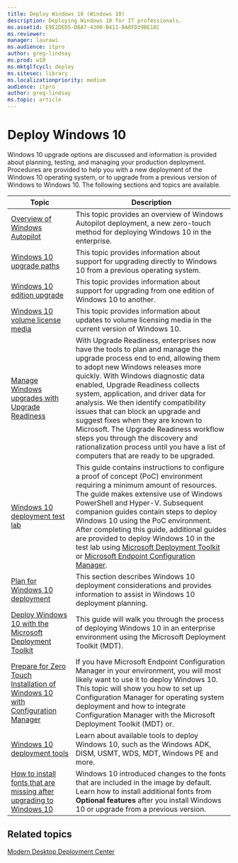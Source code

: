 ```yaml
---
title: Deploy Windows 10 (Windows 10)
description: Deploying Windows 10 for IT professionals.
ms.assetid: E9E2DED5-DBA7-4300-B411-BA0FD39BE18C
ms.reviewer: 
manager: laurawi
ms.audience: itpro
author: greg-lindsay
ms.prod: w10
ms.mktglfcycl: deploy
ms.sitesec: library
ms.localizationpriority: medium
audience: itpro
author: greg-lindsay
ms.topic: article
---
```


# Deploy Windows 10

Windows 10 upgrade options are discussed and information is provided about planning, testing, and managing your production deployment. Procedures are provided to help you with a new deployment of the Windows 10 operating system, or to upgrade from a previous version of Windows to Windows 10. The following sections and topics are available.


|Topic |Description |
|------|------------|
|[Overview of Windows Autopilot](windows-autopilot/windows-autopilot.md) |This topic provides an overview of Windows Autopilot deployment, a new zero-touch method for deploying Windows 10 in the enterprise. |
|[Windows 10 upgrade paths](upgrade/windows-10-upgrade-paths.md) |This topic provides information about support for upgrading directly to Windows 10 from a previous operating system. |
|[Windows 10 edition upgrade](upgrade/windows-10-edition-upgrades.md) |This topic provides information about support for upgrading from one edition of Windows 10 to another. |
|[Windows 10 volume license media](windows-10-media.md) |This topic provides information about updates to volume licensing media in the current version of Windows 10. |
|[Manage Windows upgrades with Upgrade Readiness](upgrade/manage-windows-upgrades-with-upgrade-readiness.md) |With Upgrade Readiness, enterprises now have the tools to plan and manage the upgrade process end to end, allowing them to adopt new Windows releases more quickly. With Windows diagnostic data enabled, Upgrade Readiness collects system, application, and driver data for analysis. We then identify compatibility issues that can block an upgrade and suggest fixes when they are known to Microsoft. The Upgrade Readiness workflow steps you through the discovery and rationalization process until you have a list of computers that are ready to be upgraded. | 
|[Windows 10 deployment test lab](windows-10-poc.md) |This guide contains instructions to configure a proof of concept (PoC) environment requiring a minimum amount of resources. The guide makes extensive use of Windows PowerShell and Hyper-V. Subsequent companion guides contain steps to deploy Windows 10 using the PoC environment. After completing this guide, additional guides are provided to  deploy Windows 10 in the test lab using [Microsoft Deployment Toolkit](windows-10-poc-mdt.md) or [Microsoft Endpoint Configuration Manager](windows-10-poc-sc-config-mgr.md). |
|[Plan for Windows 10 deployment](planning/index.md) | This section describes Windows 10 deployment considerations and provides information to assist in Windows 10 deployment planning. |
|[Deploy Windows 10 with the Microsoft Deployment Toolkit](deploy-windows-mdt/deploy-windows-10-with-the-microsoft-deployment-toolkit.md) |This guide will walk you through the process of deploying Windows 10 in an enterprise environment using the Microsoft Deployment Toolkit (MDT). |
|[Prepare for Zero Touch Installation of Windows 10 with Configuration Manager](deploy-windows-cm/prepare-for-zero-touch-installation-of-windows-10-with-configuration-manager.md) |If you have Microsoft Endpoint Configuration Manager in your environment, you will most likely want to use it to deploy Windows 10. This topic will show you how to set up Configuration Manager for operating system deployment and how to integrate Configuration Manager with the Microsoft Deployment Toolkit (MDT) or. |
|[Windows 10 deployment tools](windows-10-deployment-tools-reference.md) |Learn about available tools to deploy Windows 10, such as the Windows ADK, DISM, USMT, WDS, MDT, Windows PE and more. |
|[How to install fonts that are missing after upgrading to Windows 10](windows-10-missing-fonts.md)|Windows 10 introduced changes to the fonts that are included in the image by default. Learn how to install additional fonts from **Optional features** after you install Windows 10 or upgrade from a previous version.|

## Related topics

[Modern Desktop Deployment Center](https://docs.microsoft.com/microsoft-365/enterprise/desktop-deployment-center-home)